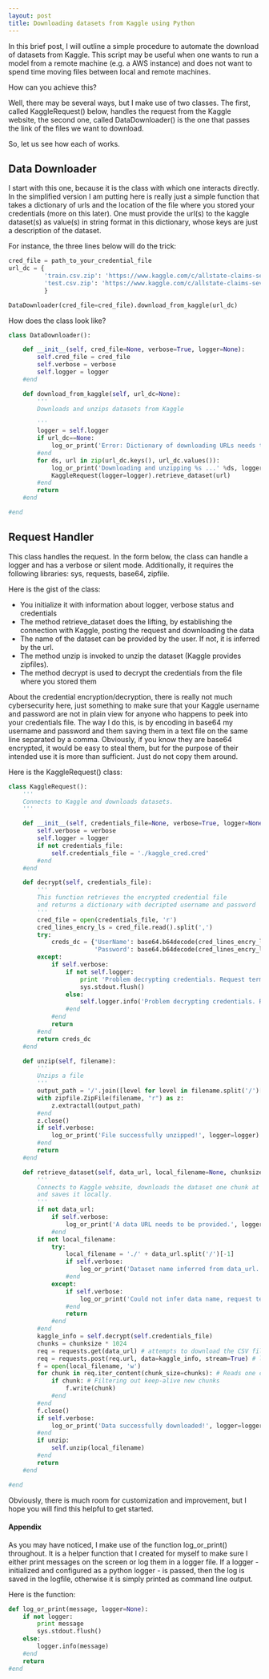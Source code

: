 ```yaml
---
layout: post
title: Downloading datasets from Kaggle using Python
---
```


In this brief post, I will outline a simple procedure to automate the download of datasets from Kaggle.
This script may be useful when one wants to run a model from a remote machine (e.g. a AWS instance) and does not want to spend time moving files between local and remote machines.

How can you achieve this?

Well, there may be several ways, but I make use of two classes. The first, called KaggleRequest() below, handles the request from the Kaggle website, the second one, called DataDownloader() is the one that passes the link of the files we want to download.

So, let us see how each of works.

## Data Downloader

I start with this one, because it is the class with which one interacts directly. In the simplified version I am putting here is really just a simple function that takes a dictionary of urls and the location of the file where you stored your credentials (more on this later). One must provide the url(s) to the kaggle dataset(s) as value(s) in string format in this dictionary, whose keys are just a description of the dataset.

For instance, the three lines below will do the trick:

```python
cred_file = path_to_your_credential_file
url_dc = {
          'train.csv.zip': 'https://www.kaggle.com/c/allstate-claims-severity/download/train.csv.zip',
          'test.csv.zip': 'https://www.kaggle.com/c/allstate-claims-severity/download/test.csv.zip',
          }

DataDownloader(cred_file=cred_file).download_from_kaggle(url_dc)
```

How does the class look like?

```python
class DataDownloader():

    def __init__(self, cred_file=None, verbose=True, logger=None):
        self.cred_file = cred_file
        self.verbose = verbose
        self.logger = logger
    #end

    def download_from_kaggle(self, url_dc=None):
        '''
        Downloads and unzips datasets from Kaggle

        '''
        logger = self.logger
        if url_dc==None:      
            log_or_print('Error: Dictionary of downloading URLs needs to be provided!', logger=logger)
        #end
        for ds, url in zip(url_dc.keys(), url_dc.values()):
            log_or_print('Downloading and unzipping %s ...' %ds, logger=logger)
            KaggleRequest(logger=logger).retrieve_dataset(url)
        #end
        return
    #end

#end
```

## Request Handler

This class handles the request. In the form below, the class can handle a logger and has a verbose or silent mode. Additionally, it requires the following libraries: sys, requests, base64, zipfile.

Here is the gist of the class:

 - You initialize it with information about logger, verbose status and credentials
 - The method retrieve_dataset does the lifting, by establishing the connection with Kaggle, posting the request and downloading the data
 - The name of the dataset can be provided by the user. If not, it is inferred by the url.
 - The method unzip is invoked to unzip the dataset (Kaggle provides zipfiles).
 - The method decrypt is used to decrypt the credentials from the file where you stored them

About the credential encryption/decryption, there is really not much cybersecurity here, just something to make sure that your Kaggle username and password are not in plain view for anyone who happens to peek into your credentials file. The way I do this, is by encoding in base64 my username and password and them saving them in a text file on the same line separated by a comma. Obviously, if you know they are base64 encrypted, it would be easy to steal them, but for the purpose of their intended use it is more than sufficient. Just do not copy them around.

Here is the KaggleRequest() class:


```python
class KaggleRequest():
    '''
    Connects to Kaggle and downloads datasets.
    '''

    def __init__(self, credentials_file=None, verbose=True, logger=None):
        self.verbose = verbose
        self.logger = logger
        if not credentials_file:
            self.credentials_file = './kaggle_cred.cred'
        #end
    #end

    def decrypt(self, credentials_file):
        '''
        This function retrieves the encrypted credential file
        and returns a dictionary with decripted username and password
        '''
        cred_file = open(credentials_file, 'r')
        cred_lines_encry_ls = cred_file.read().split(',')
        try:
            creds_dc = {'UserName': base64.b64decode(cred_lines_encry_ls[0]), 
                        'Password': base64.b64decode(cred_lines_encry_ls[1])}
        except:
            if self.verbose:
                if not self.logger:
                    print 'Problem decrypting credentials. Request terminated.'
                    sys.stdout.flush()
                else:
                    self.logger.info('Problem decrypting credentials. Request terminated.')
                #end
            #end
            return
        #end
        return creds_dc
    #end

    def unzip(self, filename):
        '''
        Unzips a file
        '''
        output_path = '/'.join([level for level in filename.split('/')[0:-1]]) + '/'
        with zipfile.ZipFile(filename, "r") as z:
            z.extractall(output_path)
        #end
        z.close()
        if self.verbose:
            log_or_print('File successfully unzipped!', logger=logger)
        #end
        return
    #end

    def retrieve_dataset(self, data_url, local_filename=None, chunksize=512, unzip=True):
        '''
        Connects to Kaggle website, downloads the dataset one chunk at a time
        and saves it locally.
        '''
        if not data_url:
            if self.verbose:
                log_or_print('A data URL needs to be provided.', logger=logger)
            #end
        if not local_filename:
            try:
                local_filename = './' + data_url.split('/')[-1]
                if self.verbose:
                    log_or_print('Dataset name inferred from data_url. It is going to be saved in the default location.', logger=logger)
                #end
            except:
                if self.verbose:
                    log_or_print('Could not infer data name, request terminated.', logger=logger)
                #end
                return
            #end
        #end
        kaggle_info = self.decrypt(self.credentials_file)
        chunks = chunksize * 1024
        req = requests.get(data_url) # attempts to download the CSV file and gets rejected because we are not logged in
        req = requests.post(req.url, data=kaggle_info, stream=True) # login to Kaggle and retrieve the data
        f = open(local_filename, 'w')
        for chunk in req.iter_content(chunk_size=chunks): # Reads one chunk at a time into memory
            if chunk: # Filtering out keep-alive new chunks
                f.write(chunk)
            #end
        #end
        f.close()
        if self.verbose:
            log_or_print('Data successfully downloaded!', logger=logger)
        #end
        if unzip:
            self.unzip(local_filename)
        #end
        return
    #end

#end
```

Obviously, there is much room for customization and improvement, but I hope you will find this helpful to get started.

#### Appendix

As you may have noticed, I make use of the function log_or_print() throughout. It is a helper function that I created for myself to make sure I either print messages on the screen or log them in a logger file. If a logger - initialized and configured as a python logger - is passed, then the log is saved in the logfile, otherwise it is simply printed as command line output.

Here is the function:

```python
def log_or_print(message, logger=None):
    if not logger:
        print message
        sys.stdout.flush()
    else:
        logger.info(message)
    #end
    return
#end
```

<script>
  (function(i,s,o,g,r,a,m){i['GoogleAnalyticsObject']=r;i[r]=i[r]||function(){
  (i[r].q=i[r].q||[]).push(arguments)},i[r].l=1*new Date();a=s.createElement(o),
  m=s.getElementsByTagName(o)[0];a.async=1;a.src=g;m.parentNode.insertBefore(a,m)
  })(window,document,'script','https://www.google-analytics.com/analytics.js','ga');

  ga('create', 'UA-101907146-1', 'auto');
  ga('send', 'pageview');

</script>